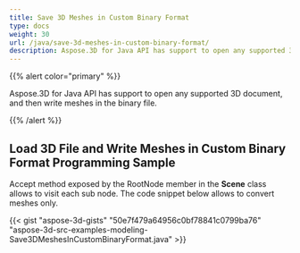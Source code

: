 ```yaml
---
title: Save 3D Meshes in Custom Binary Format
type: docs
weight: 30
url: /java/save-3d-meshes-in-custom-binary-format/
description: Aspose.3D for Java API has support to open any supported 3D document, and then write meshes in the binary file.
---
```


{{% alert color="primary" %}} 

Aspose.3D for Java API has support to open any supported 3D document, and then write meshes in the binary file.

{{% /alert %}} 
## **Load 3D File and Write Meshes in Custom Binary Format Programming Sample**
Accept method exposed by the RootNode member in the **Scene** class allows to visit each sub node. The code snippet below allows to convert meshes only.

{{< gist "aspose-3d-gists" "50e7f479a64956c0bf78841c0799ba76" "aspose-3d-src-examples-modeling-Save3DMeshesInCustomBinaryFormat.java" >}}
